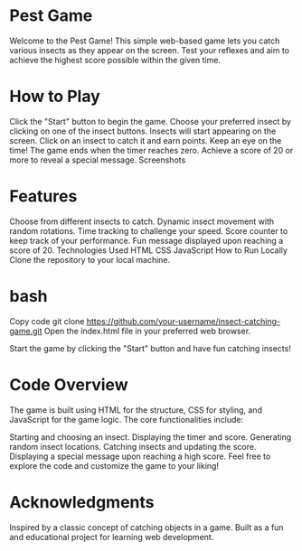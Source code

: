 
# Pest Game
Welcome to the Pest Game! This simple web-based game lets you catch various insects as they appear on the screen. Test your reflexes and aim to achieve the highest score possible within the given time.

# How to Play
Click the "Start" button to begin the game.
Choose your preferred insect by clicking on one of the insect buttons.
Insects will start appearing on the screen.
Click on an insect to catch it and earn points.
Keep an eye on the time! The game ends when the timer reaches zero.
Achieve a score of 20 or more to reveal a special message.
Screenshots

# Features
Choose from different insects to catch.
Dynamic insect movement with random rotations.
Time tracking to challenge your speed.
Score counter to keep track of your performance.
Fun message displayed upon reaching a score of 20.
Technologies Used
HTML
CSS
JavaScript
How to Run Locally
Clone the repository to your local machine.

# bash
Copy code
git clone https://github.com/your-username/insect-catching-game.git
Open the index.html file in your preferred web browser.

Start the game by clicking the "Start" button and have fun catching insects!

# Code Overview
The game is built using HTML for the structure, CSS for styling, and JavaScript for the game logic. The core functionalities include:

Starting and choosing an insect.
Displaying the timer and score.
Generating random insect locations.
Catching insects and updating the score.
Displaying a special message upon reaching a high score.
Feel free to explore the code and customize the game to your liking!


# Acknowledgments
Inspired by a classic concept of catching objects in a game.
Built as a fun and educational project for learning web development.
